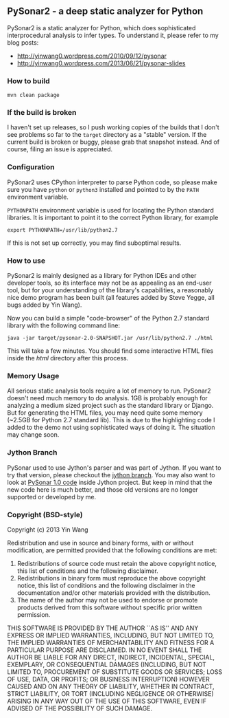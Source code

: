 ## PySonar2 - a deep static analyzer for Python

PySonar2 is a static analyzer for Python, which does sophisticated
interprocedural analysis to infer types. To understand it, please refer to my
blog posts:

- http://yinwang0.wordpress.com/2010/09/12/pysonar
- http://yinwang0.wordpress.com/2013/06/21/pysonar-slides



### How to build

    mvn clean package


### If the build is broken

I haven't set up releases, so I push working copies of the builds that I don't
see problems so far to the `target` directory as a "stable" version. If the
current build is broken or buggy, please grab that snapshot instead. And of
course, filing an issue is appreciated.


### Configuration

PySonar2 uses CPython interpreter to parse Python code, so please make sure you
have `python` or `python3` installed and pointed to by the `PATH` environment
variable.

`PYTHONPATH` environment variable is used for locating the Python standard
libraries. It is important to point it to the correct Python library, for
example

    export PYTHONPATH=/usr/lib/python2.7

If this is not set up correctly, you may find suboptimal results.



### How to use

PySonar2 is mainly designed as a library for Python IDEs and other developer
tools, so its interface may not be as appealing as an end-user tool, but for
your understanding of the library's capabilities, a reasonably nice demo program
has been built (all features added by Steve Yegge, all bugs added by Yin Wang).

Now you can build a simple "code-browser" of the Python 2.7 standard library
with the following command line:

    java -jar target/pysonar-2.0-SNAPSHOT.jar /usr/lib/python2.7 ./html

This will take a few minutes. You should find some interactive HTML files inside
the _html_ directory after this process.



### Memory Usage

All serious static analysis tools require a lot of memory to run. PySonar2
doesn't need much memory to do analysis. 1GB is probably enough for analyzing a
medium sized project such as the standard library or Django. But for generating
the HTML files, you may need quite some memory (~2.5GB for Python 2.7 standard
lib). This is due to the highlighting code I added to the demo not using
sophisticated ways of doing it. The situation may change soon.



### Jython Branch

PySonar used to use Jython's parser and was part of Jython. If you want to try
that version, please checkout the <a
href="https://github.com/yinwang0/pysonar2/tree/jython">jython branch</a>. You
may also want to look at <a
href="http://hg.python.org/jython/file/11776cd9765b/src/org/python/indexer">PySonar 1.0
code</a> inside Jython project. But keep in mind that the new code here is much
better, and those old versions are no longer supported or developed by me.



### Copyright (BSD-style)

Copyright (c) 2013 Yin Wang

Redistribution and use in source and binary forms, with or without
modification, are permitted provided that the following conditions
are met:

1. Redistributions of source code must retain the above copyright
   notice, this list of conditions and the following disclaimer.
2. Redistributions in binary form must reproduce the above copyright
   notice, this list of conditions and the following disclaimer in the
   documentation and/or other materials provided with the distribution.
3. The name of the author may not be used to endorse or promote products
   derived from this software without specific prior written permission.

THIS SOFTWARE IS PROVIDED BY THE AUTHOR ``AS IS'' AND ANY EXPRESS OR
IMPLIED WARRANTIES, INCLUDING, BUT NOT LIMITED TO, THE IMPLIED WARRANTIES
OF MERCHANTABILITY AND FITNESS FOR A PARTICULAR PURPOSE ARE DISCLAIMED.
IN NO EVENT SHALL THE AUTHOR BE LIABLE FOR ANY DIRECT, INDIRECT,
INCIDENTAL, SPECIAL, EXEMPLARY, OR CONSEQUENTIAL DAMAGES (INCLUDING, BUT
NOT LIMITED TO, PROCUREMENT OF SUBSTITUTE GOODS OR SERVICES; LOSS OF USE,
DATA, OR PROFITS; OR BUSINESS INTERRUPTION) HOWEVER CAUSED AND ON ANY
THEORY OF LIABILITY, WHETHER IN CONTRACT, STRICT LIABILITY, OR TORT
(INCLUDING NEGLIGENCE OR OTHERWISE) ARISING IN ANY WAY OUT OF THE USE OF
THIS SOFTWARE, EVEN IF ADVISED OF THE POSSIBILITY OF SUCH DAMAGE.
